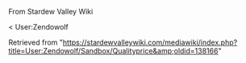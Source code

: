 From Stardew Valley Wiki

&lt; User:Zendowolf

Retrieved from "https://stardewvalleywiki.com/mediawiki/index.php?title=User:Zendowolf/Sandbox/Qualityprice&amp;oldid=138166"